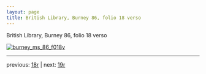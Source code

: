 ```yaml
---
layout: page
title: British Library, Burney 86, folio 18 verso
---
```


British Library, Burney 86, folio 18 verso

[![burney_ms_86_f018v](http://www.homermultitext.org/iipsrv?IIIF=/project/homer/pyramidal/deepzoom/bl/burney86imgs/v1/burney_ms_86_f018v.tif/full/800,/0/default.jpg)](http://www.homermultitext.org/ict2/?urn=urn:cite2:bl:burney86imgs.v1:burney_ms_86_f018v) 

---

previous:  [18r](../18r/) | next: [19r](../19r/)